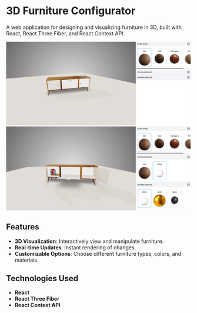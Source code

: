 # 3D Furniture Configurator

A web application for designing and visualizing furniture in 3D, built with React, React Three Fiber, and React Context API.

![alt text](image.png)
![alt text](image-1.png)

## Features

- **3D Visualization**: Interactively view and manipulate furniture.
- **Real-time Updates**: Instant rendering of changes.
- **Customizable Options**: Choose different furniture types, colors, and materials.

## Technologies Used

- **React**
- **React Three Fiber**
- **React Context API**

